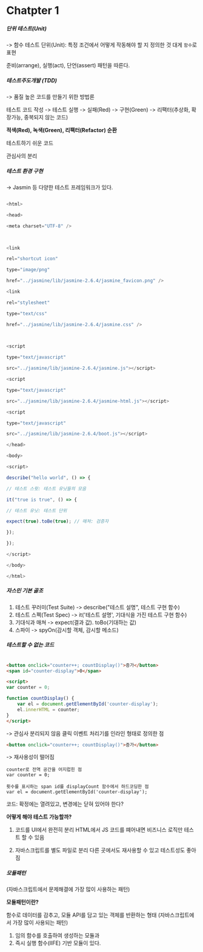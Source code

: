
# Chatpter 1

##### 단위 테스트(Unit)
-> 함수 테스트
단위(Unit): 특정 조건에서 어떻게 작동해야 할 지 정의한 것
대게 `함수`로 표현

준비(arrange), 실행(act), 단언(assert) 패턴을 따른다.

##### 테스트주도개발 (TDD)
-> 품질 높은 코드를 만들기 위한 방법론

테스트 코드 작성 -> 테스트 실행 -> 실패(Red) -> 구현(Green) -> 리팩터(추상화, 확장가능, 중복되지 않는 코드)

**적색(Red), 녹색(Green), 리팩터(Refactor) 순환**

테스트하기 쉬운 코드

관심사의 분리


##### 테스트 환경 구현
-> Jasmin 등 다양한 테스트 프레임워크가 있다.


```js

<html>

<head>

<meta charset="UTF-8" />

  

<link

rel="shortcut icon"

type="image/png"

href="../jasmine/lib/jasmine-2.6.4/jasmine_favicon.png" />

<link

rel="stylesheet"

type="text/css"

href="../jasmine/lib/jasmine-2.6.4/jasmine.css" />

  

<script

type="text/javascript"

src="../jasmine/lib/jasmine-2.6.4/jasmine.js"></script>

<script

type="text/javascript"

src="../jasmine/lib/jasmine-2.6.4/jasmine-html.js"></script>

<script

type="text/javascript"

src="../jasmine/lib/jasmine-2.6.4/boot.js"></script>

</head>

<body>

<script>

describe("hello world", () => {

// 테스트 스윗: 테스트 유닛들의 모음

it("true is true", () => {

// 테스트 유닛: 테스트 단위

expect(true).toBe(true); // 매쳐: 검증자

});

});

</script>

</body>

</html>

```

##### 자스민 기본 골조

1) 테스트 꾸러미(Test Suite) 
-> describe("테스트 설명", 테스트 구현 함수)
2) 테스트 스펙(Test Spec)
-> it('테스트 설명', 기대식을 가진 테스트 구현 함수)
3) 기대식과 매쳐
-> expect(결과 값). toBo(기대하는 값)
4) 스파이
-> spyOn(감시할 객체, 감시할 메소드)


##### 테스트할 수 없는 코드

```html

<button onclick="counter++; countDisplay()">증가</button>
<span id="counter-display">0</span>

<script>
var counter = 0;

function countDisplay() {
	var el = document.getElementById('counter-display');
	el.innerHTML = counter;
}
</script>

```

-> 관심사 분리되지 않음
클릭 이벤트 처리기를 인라인 형태로 정의한 점

```html
<button onclick="counter++; countDisplay()">증가</button>
```

-> 재사용성이 떨어짐
```
counter로 전역 공간을 어지럽힌 점
var counter = 0;

횟수를 표시하는 span id를 displayCount 함수에서 하드코딩한 점
var el = document.getElementById('counter-display');

```
코드: 확정에는 열려있고, 변경에는 닫혀 있어야 한다?

**어떻게 해야 테스트 가능할까?**

1. 코드를 UI에서 완전히 분리
HTML에서 JS 코드를 뗴어내면 비즈니스 로직만 테스트 할 수 있음

2. 자바스크립트를 별도 파일로 분리
다른 곳에서도 재사용할 수 있고 테스트성도 좋아짐

##### 모듈패턴
(자바스크립트에서 문제해결에 가장 많이 사용하는 패턴)

**모듈패턴이란?**

함수로 데이터를 감추고, 모듈 API를 담고 있는 객체를 반환하는 형태
(자바스크립트에서 가장 많이 사용되는 패턴)

1. 임의 함수를 호출하여 생성하는 모듈과
2. 즉시 실행 함수(IIFE) 기반 모듈이 있다.
